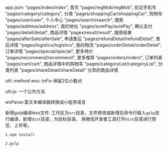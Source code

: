 app.json:
    "pages/index/index",   首页
    "pages/regMob/regMob",  验证手机号
    "pages/category/category", 分类
    "pages/shoppingCar/shoppingCar", 购物车
    "pages/user/user", 个人中心
    "pages/search/search", 搜索
    "pages/address/address", 我的地址
    "pages/surePay/surePay", 确认支付
    "pages/detail/detail", 商品详情
    "pages/result/result", 搜索结果
    "pages/afterSale/afterSale", 申请售后
    "pages/refundDetail/refundDetail",  售后详情
    "pages/logistics/logistics", 我的物流
    "pages/orderDetail/orderDetail", 订单详情
    "pages/special/special", 更多特价
    "pages/recommend/recommend", 更多推荐
    "pages/orders/orders", 订单列表
    "pages/cart/cart", 商品详情中的购物车
    "pages/categoryList/categoryList", 分类列表
    "pages/shareDetail/shareDetail"  分享的商品详情

util:
  method.wxs:  toFix   保留2位小数点

  util.js:   一个公共方法


wxParse:富文本编译器转换成小程序语言

新增gulp编译less文件:
    工作区为`src`目录，文件修改或新增后命令行输入`gulp`进行编译，新增`dist`目录，为目标目录。
    用微信开发者工具打开`dist`目录进行预览、上传等。

    1.npm install

    2.gulp

    